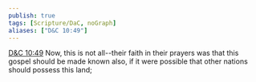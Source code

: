 ```yaml
---
publish: true
tags: [Scripture/DaC, noGraph]
aliases: ["D&C 10:49"]
---
```

[D&C 10:49](https://churchofjesuschrist.org/study/scriptures/dc-testament/dc/10?lang=eng&id=p49#p49) Now, this is not all--their faith in their prayers was that this gospel should be made known also, if it were possible that other nations should possess this land;
